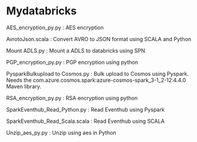 # Mydatabricks
AES_encryption_py.py : AES encryption

AvrotoJson.scala : Convert AVRO to JSON format using SCALA and Python

Mount ADLS.py : Mount a ADLS to databricks using SPN

PGP_encryption_py.py : PGP encryption using python

PysparkBulkupload to Cosmos.py : Bulk upload to Cosmos using Pyspark. Needs the com.azure.cosmos.spark:azure-cosmos-spark_3-1_2-12:4.4.0 Maven library.

RSA_encryption_py.py : RSA encryption using python

SparkEventhub_Read_Python.py : Read Eventhub using Pyspark

SparkEventhub_Read_Scala.scala : Read Eventhub using SCALA

Unzip_aes_py.py : Unzip using aes in Python
